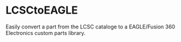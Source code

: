 # LCSCtoEAGLE
Easily convert a part from the LCSC cataloge to a EAGLE/Fusion 360 Electronics custom parts library.
